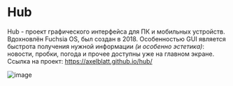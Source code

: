 # Hub
Hub - проект графического интерфейса для ПК и мобильных устройств. Вдохновлён Fuchsia OS, был создан в 2018.
Особенностью GUI является быстрота получения нужной информации *(и особенно эстетика)*: новости, пробки, погода и прочее доступны уже на главном экране.
Ссылка на проект: https://axelblatt.github.io/hub/


![image](https://user-images.githubusercontent.com/84366597/229899993-fba200b1-c4fc-4133-9010-514dbc006b1a.png)
